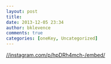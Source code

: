 ```yaml
---
layout: post
title: 
date: 2013-12-05 23:34
author: bklevence
comments: true
categories: [oneKey, Uncategorized]
---
```

<p><a href="//instagram.com/p/hpDRh4mch-/embed/">//instagram.com/p/hpDRh4mch-/embed/</a></p>
